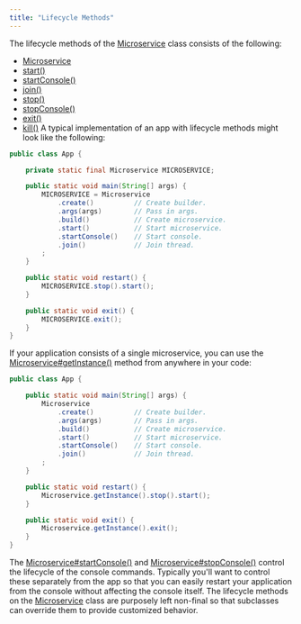 ```yaml
---
title: "Lifecycle Methods"
---
```


The lifecycle methods of the [Microservice](../apidocs/org/apache/juneau/microservice/Microservice.html) class consists of the following:
- [Microservice](../apidocs/org/apache/juneau/microservice/Microservice.html)
- [start()](../apidocs/org/apache/juneau/microservice/Microservice.html#start())
- [startConsole()](../apidocs/org/apache/juneau/microservice/Microservice.html#startConsole())
- [join()](../apidocs/org/apache/juneau/microservice/Microservice.html#join())
- [stop()](../apidocs/org/apache/juneau/microservice/Microservice.html#stop())
- [stopConsole()](../apidocs/org/apache/juneau/microservice/Microservice.html#stopConsole())
- [exit()](../apidocs/org/apache/juneau/microservice/Microservice.html#exit())
- [kill()](../apidocs/org/apache/juneau/microservice/Microservice.html#kill())
A typical implementation of an app with lifecycle methods might look like the following:
```java
public class App {

    private static final Microservice MICROSERVICE;

    public static void main(String[] args) {
        MICROSERVICE = Microservice
            .create()          // Create builder.
            .args(args)        // Pass in args.
            .build()           // Create microservice.
            .start()           // Start microservice.
            .startConsole()    // Start console.
            .join()            // Join thread.
        ;
    }

    public static void restart() {
        MICROSERVICE.stop().start();
    }

    public static void exit() {
        MICROSERVICE.exit();
    }
}
```
If your application consists of a single microservice, you can use the [Microservice#getInstance()](../apidocs/org/apache/juneau/microservice/Microservice.html#getInstance()) method
from anywhere in your code:
```java
public class App {

    public static void main(String[] args) {
        Microservice
            .create()          // Create builder.
            .args(args)        // Pass in args.
            .build()           // Create microservice.
            .start()           // Start microservice.
            .startConsole()    // Start console.
            .join()            // Join thread.
        ;
    }

    public static void restart() {
        Microservice.getInstance().stop().start();
    }

    public static void exit() {
        Microservice.getInstance().exit();
    }
}
```
The [Microservice#startConsole()](../apidocs/org/apache/juneau/microservice/Microservice.html#startConsole()) and [Microservice#stopConsole()](../apidocs/org/apache/juneau/microservice/Microservice.html#stopConsole()) control
the lifecycle of the console commands.
Typically you'll want to control these separately from the app so that you can easily restart your application
from the console without affecting the console itself.
The lifecycle methods on the [Microservice](../apidocs/org/apache/juneau/microservice/Microservice.html) class are purposely left non-final so that
subclasses can override them to provide customized behavior.